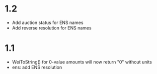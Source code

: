 # 1.2
  * Add auction status for ENS names
  * Add reverse resolution for ENS names
# 1.1
  * WeiToString() for 0-value amounts will now return "0" without units
  * ens: add ENS resolution
